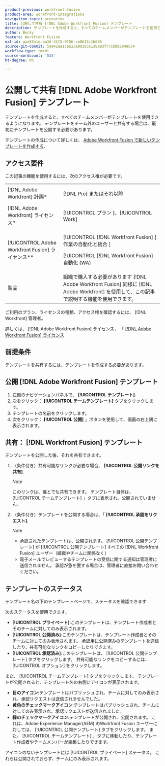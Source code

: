 ```yaml
---
product-previous: workfront-fusion
product-area: workfront-integrations
navigation-topic: scenarios
title: 公開して共有 [!DNL Adobe Workfront Fusion] テンプレート
description: テンプレートを作成すると、すべてのチームメンバーがテンプレートを使用できるようになります。 テンプレートをチーム外のユーザーと共有する場合は、最初にテンプレートを公開する必要があります。
author: Becky
feature: Workfront Fusion
exl-id: aaa59a1e-aa16-41f5-9f56-ce0615c1b685
source-git-commit: 59941ea1ce523a0d1036138a83f771b058049b34
workflow-type: tm+mt
source-wordcount: '535'
ht-degree: 0%

---
```


# 公開して共有 [!DNL Adobe Workfront Fusion] テンプレート

テンプレートを作成すると、すべてのチームメンバーがテンプレートを使用できるようになります。 テンプレートをチーム外のユーザーと共有する場合は、最初にテンプレートを公開する必要があります。

テンプレートの作成について詳しくは、 [Adobe Workfront Fusion で新しいテンプレートを作成する](../../../workfront-fusion/scenarios/templates/create-new-fusion-templates.md).

## アクセス要件

この記事の機能を使用するには、次のアクセス権が必要です。

<table style="table-layout:auto"> 
 <col> 
 <col> 
 <tbody> 
  <tr> 
    <td role="rowheader">[!DNL Adobe Workfront] 計画*</td> 
   <td> <p>[!DNL Pro] またはそれ以降</p> </td> 
  </tr> 
  <tr data-mc-conditions=""> 
   <td role="rowheader">[!DNL Adobe Workfront] ライセンス*</td> 
   <td> <p>[!UICONTROL プラン ]、[!UICONTROL Work]</p> </td> 
  </tr> 
  <tr> 
   <td role="rowheader">[!UICONTROL Adobe Workfront Fusion] ライセンス**</td> 
  <td> <p>[!UICONTROL [!DNL Workfront Fusion] [ 作業の自動化と統合 ] </p><p>[!UICONTROL [!DNL Workfront Fusion] 自動化 (WA) </p>  </td>    </tr> 
  </tr> 
  <tr> 
   <td role="rowheader">製品</td> 
   <td>組織で購入する必要があります [!DNL Adobe Workfront Fusion] 同様に [!DNL Adobe Workfront] を使用して、この記事で説明する機能を使用できます。</td> 
  </tr> 
 </tbody> 
</table>

ご利用のプラン、ライセンスの種類、アクセス権を確認するには、 [!DNL Workfront] 管理者。

詳しくは、 [!DNL Adobe Workfront Fusion] ライセンス， 「 [[!DNL Adobe Workfront Fusion] ライセンス](../../../workfront-fusion/get-started/license-automation-vs-integration.md)

## 前提条件

テンプレートを共有するには、テンプレートを作成する必要があります。

## 公開 [!DNL Adobe Workfront Fusion] テンプレート

1. 左側のナビゲーションパネルで、 **[!UICONTROL テンプレート]**.
1. 次をクリック： **[!UICONTROL チームテンプレート]** タブをクリックします。
1. テンプレートの名前をクリックします。
1. 次をクリック： **[!UICONTROL 公開]** 」ボタンを使用して、画面の右上隅に表示されます。

## 共有： [!DNL Workfront Fusion] テンプレート

テンプレートを公開した後、それを共有できます。

1. （条件付き）共有可能なリンクが必要な場合、 **[!UICONTROL 公開リンクを共有]**.

   >[!NOTE]
   >
   >このリンクは、誰とでも共有できます。 テンプレート自体は、 [!UICONTROL チームテンプレート] 」タブに表示され、公開されていません。

1. （条件付き）テンプレートを公開する場合は、「 **[!UICONTROL 承認をリクエスト]**.

   >[!NOTE]
   >
   >* 承認されたテンプレートは、公開されます。 [!UICONTROL 公開テンプレート] が [!UICONTROL 公開テンプレート] すべての [!DNL Workfront Fusion] ユーザー（組織やチームに関係なく）
   >* 電子メールでレビューするテンプレートの受信に関する通知は管理者に送信されません。 承認が急を要する場合は、管理者に直接お問い合わせください。



## テンプレートのステータス

テンプレート名の下のテンプレートページで、ステータスを確認できます

次のステータスを使用できます。

* **[!UICONTROL プライベート]**:このテンプレートは、テンプレート作成者とそのチームに対してのみ表示されます。
* **[!UICONTROL 公開済み]**:このテンプレートは、テンプレート作成者とそのチームに対してのみ表示されます。 承認用に公開済みのテンプレートを送信したり、共有可能なリンクをコピーしたりできます。
* **[!UICONTROL 承認済み]**:このテンプレートは、 [!UICONTROL 公開テンプレート] タブをクリックします。 共有可能なリンクをコピーするには、 [!UICONTROL オプション] をクリックします。

また、 [!UICONTROL チームテンプレート] タブをクリックします。 テンプレートが公開されると、テンプレート名の右側にアイコンが表示されます。

* **目のアイコン**:テンプレートはパブリッシュされ、チームに対してのみ表示され、承認リクエストは送信されませんでした。
* **黄色のチェックマークアイコン**:テンプレートはパブリッシュされ、チームに対してのみ表示され、承認リクエストが送信されました。
* **緑のチェックマークアイコン**:テンプレートが公開され、公開されます。 これは、Adobe Experience Manager(AEM) のWorkfront Fusion ユーザーに対しては、 [!UICONTROL 公開テンプレート] タブをクリックします。 また、 [!UICONTROL チームテンプレート] 」タブに移動したり、テンプレート作成者やチームメンバーが編集したりできます。

アイコンのないテンプレートには [!UICONTROL プライベート] ステータス。 これらは公開されておらず、チームにのみ表示されます。
